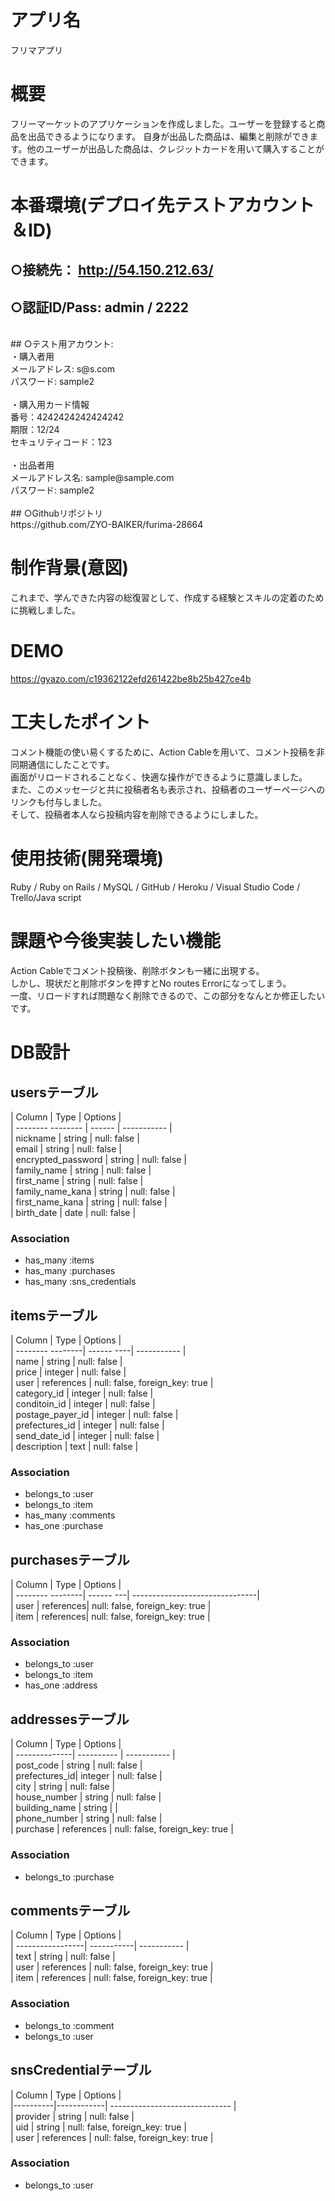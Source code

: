 # アプリ名
  フリマアプリ

# 概要
  フリーマーケットのアプリケーションを作成しました。ユーザーを登録すると商品を出品できるようになります。
  自身が出品した商品は、編集と削除ができます。他のユーザーが出品した商品は、クレジットカードを用いて購入することができます。

# 本番環境(デプロイ先テストアカウント＆ID)
  ## ○接続先： http://54.150.212.63/ <br>
  ## ○認証ID/Pass:  admin / 2222 <br>
  <br>
  ## ○テスト用アカウント:<br>
      ・購入者用<br>
        メールアドレス: s@s.com<br>
        パスワード: sample2<br>
        <br>
      ・購入用カード情報<br>
        番号：4242424242424242<br>
        期限：12/24<br>
        セキュリティコード：123<br>
        <br>
      ・出品者用<br>
        メールアドレス名: sample@sample.com<br>
        パスワード: sample2<br>
        <br>
 ## ○Githubリポジトリ<br>
    https://github.com/ZYO-BAIKER/furima-28664<br>


# 制作背景(意図)
  これまで、学んできた内容の総復習として、作成する経験とスキルの定着のために挑戦しました。

# DEMO
  https://gyazo.com/c19362122efd261422be8b25b427ce4b
  
# 工夫したポイント
  コメント機能の使い易くするために、Action Cableを用いて、コメント投稿を非同期通信にしたことです。<br>
  画面がリロードされることなく、快適な操作ができるように意識しました。<br>
  また、このメッセージと共に投稿者名も表示され、投稿者のユーザーページへのリンクも付与しました。<br>
  そして、投稿者本人なら投稿内容を削除できるようにしました。

# 使用技術(開発環境)
  Ruby / Ruby on Rails / MySQL / GitHub / Heroku / Visual Studio Code / Trello/Java script

# 課題や今後実装したい機能
  Action Cableでコメント投稿後、削除ボタンも一緒に出現する。<br>
  しかし、現状だと削除ボタンを押すとNo routes Errorになってしまう。<br>
  一度、リロードすれば問題なく削除できるので、この部分をなんとか修正したいです。<br>

# DB設計

## usersテーブル
| Column             | Type   | Options     |<br>
| -------- --------  | ------ | ----------- |<br>
| nickname           | string | null: false |<br>
| email              | string | null: false |<br>
| encrypted_password | string | null: false |<br>
| family_name        | string | null: false |<br>
| first_name         | string | null: false |<br>
| family_name_kana   | string | null: false |<br>
| first_name_kana    | string | null: false |<br>
| birth_date         | date   | null: false |<br>

### Association
- has_many :items<br>
- has_many :purchases<br>
- has_many :sns_credentials<br>

## itemsテーブル
| Column           | Type       | Options     |<br>
| -------- --------| ------ ----| ----------- |<br>
| name             | string     | null: false |<br>
| price            | integer    | null: false |<br>
| user             | references | null: false, foreign_key: true |<br>
| category_id      | integer    | null: false |<br>
| conditoin_id     | integer    | null: false |<br>
| postage_payer_id | integer    | null: false |<br>
| prefectures_id   | integer    | null: false |<br>
| send_date_id     | integer    | null: false |<br>
| description      | text       | null: false |<br>

### Association
- belongs_to :user<br>
- belongs_to :item<br>
- has_many :comments<br>
- has_one :purchase<br>

 ## purchasesテーブル
| Column           | Type      | Options                        |<br>
| -------- --------| ------ ---| -------------------------------|<br>
| user             | references| null: false, foreign_key: true |<br>
| item             | references| null: false, foreign_key: true |<br>

### Association
- belongs_to :user<br>
- belongs_to :item<br>
- has_one :address<br>

## addressesテーブル
| Column        | Type       | Options     |<br>
| --------------| ---------- | ----------- |<br>
| post_code     | string     | null: false |<br>
| prefectures_id| integer    | null: false |<br>
| city          | string     | null: false |<br>
| house_number  | string     | null: false |<br>
| building_name | string     |             |<br>
| phone_number  | string     | null: false |<br>
| purchase      | references | null: false, foreign_key: true |<br>

### Association
- belongs_to :purchase

## commentsテーブル
| Column           | Type       | Options     |<br>
| -----------------| -----------| ----------- |<br>
| text             | string     | null: false |<br>
| user             | references | null: false, foreign_key: true |<br>
| item             | references | null: false, foreign_key: true |<br>

### Association
- belongs_to :comment<br>
- belongs_to :user<br>

## snsCredentialテーブル
| Column   |    Type    | Options                        |<br>
|----------|------------| ------------------------------ |<br>
| provider | string     | null: false                    |<br>
| uid      | string     | null: false, foreign_key: true |<br>
| user     | references | null: false, foreign_key: true |<br>

### Association
- belongs_to :user

